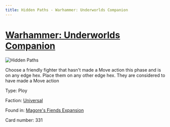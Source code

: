 ```yaml
---
title: Hidden Paths - Warhammer: Underworlds Companion
---
```


# [Warhammer: Underworlds Companion](https://guidokessels.github.io/wh-underworlds)

  

![Hidden Paths](https://warhammerunderworlds.com/wp-content/uploads/sites/6/2018/03/331_ENG.png)

Choose a friendly fighter that hasn't made a Move action this phase and is on any edge hex. Place them on any other edge hex. They are considered to have made a Move action

Type: Ploy

Faction: [Universal](https://guidokessels.github.io/wh-underworlds/factions/universal)

Found in: [Magore's Fiends Expansion](https://guidokessels.github.io/wh-underworlds/locations/magores-fiends-expansion)

Card number: 331
